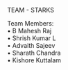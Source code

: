 TEAM - STARKS

Team Members:<br />
•	B Mahesh Raj <br />
•	Shrish Kumar L <br />
•	Advaith Sajeev <br />
•	Sharath Chandra <br />
•	Kishore Kuttalam <br />

